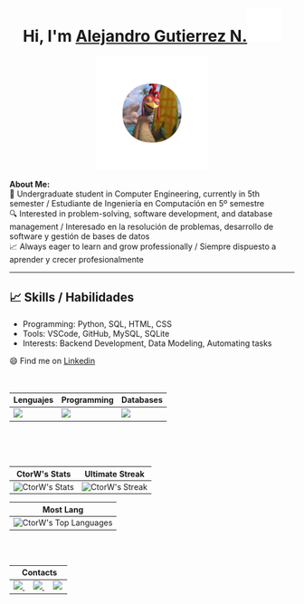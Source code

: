 # <h1 align="center">Hi, I'm <a href="https://github.com/Kathryn-Jie">Alejandro Gutierrez N.<a><img src="https://github.com/Kathryn-Jie/Kathryn-Jie/blob/main/wave.gif" width="60px" /></h1>
    
<p align="center">
    <img width="200" src="https://github.com/aalejagn/aalejagn/blob/main/AleGG.jpg">
</p>

<div>
<strong>About Me:</strong><br>
💼 Undergraduate student in Computer Engineering, currently in 5th semester / Estudiante de Ingeniería en Computación en 5º semestre<br>
🔍 Interested in problem-solving, software development, and database management / Interesado en la resolución de problemas, desarrollo de software y gestión de bases de datos<br>
📈 Always eager to learn and grow professionally / Siempre dispuesto a aprender y crecer profesionalmente<br>

---

## 📈 Skills / Habilidades

- Programming: Python, SQL, HTML, CSS  
- Tools: VSCode, GitHub, MySQL, SQLite  
- Interests: Backend Development, Data Modeling, Automating tasks


😄 Find me on <a href="https://www.linkedin.com/in/guti%C3%A9rrez-nu%C3%B1ez-alejandro-a11451363/">Linkedin</a><br><br><br>

<div align="Center">

| Lenguajes | Programming | Databases|
| ------------- | ------------- |-------------|
| <img src="https://skillicons.dev/icons?i=html,css,py"/> | <img src="https://skillicons.dev/icons?i=vscode,github,git,linux"/> | <img src="https://skillicons.dev/icons?i=mysql,postgres,sqlite" />

</div>

<br>
<br>
<br>

<div align="Center">

| CtorW's Stats | Ultimate Streak |
| ------------- | ------------- |
| ![CtorW's Stats](https://github-readme-stats.vercel.app/api?username=CtorW&theme=onedark&show_icons=true&hide_border=true&count_private=true)  | ![CtorW's Streak](https://github-readme-streak-stats.herokuapp.com/?user=CtorW&theme=onedark&hide_border=true) 

| Most Lang |
| ----------|
| ![CtorW's Top Languages](https://github-readme-stats.vercel.app/api/top-langs/?username=CtorW&theme=onedark&show_icons=true&hide_border=true&layout=compact) |


</div>

<br>
<br>

<div align="Center">

|‎ ‎ ‎ ‎ Contacts‎ ‎ ‎ ‎ |
| ----------|
| <a href="mailto:lorenceisidoro@gmail.com"> <img src="https://skillicons.dev/icons?i=gmail"/> </a> ‎ ‎ ‎ ‎  <a href="https://instagram.com/xir.rence"> <img src="https://skillicons.dev/icons?i=instagram"/> </a> ‎ ‎ ‎ ‎  <a href="[https://instagram.com/xir.rence](https://discord.com/users/729473858179956859)"> <img src="https://skillicons.dev/icons?i=discord"/> </a> |


